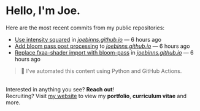 # Hello, I'm Joe.
Here are the most recent commits from my public repositories:<br>
<!--activity_section_start-->
- [Use intensity squared](https://github.com/joebinns/joebinns.github.io/commit/9550f0334975c6297711a53f5b2e3ed2e450dcbd) in [*joebinns.github.io*](https://github.com/joebinns/joebinns.github.io) — 6 hours ago
- [Add bloom pass post processing](https://github.com/joebinns/joebinns.github.io/commit/bfb466ed0fdabd0fc9dbea342557dd55a412c316) to [*joebinns.github.io*](https://github.com/joebinns/joebinns.github.io) — 6 hours ago
- [Replace fxaa-shader import with bloom-pass](https://github.com/joebinns/joebinns.github.io/commit/2d576c8227b9a965690e8327a715246305317158) in [*joebinns.github.io*](https://github.com/joebinns/joebinns.github.io) — 6 hours ago
<!--activity_section_end-->
> 🚀 I've automated this content using Python  and GitHub Actions.

<br>Interested in anything you see? **Reach out**!<br>
Recruiting? Visit [my website](https://joebinns.com/) to view my **portfolio**, **curriculum vitae** and more.
